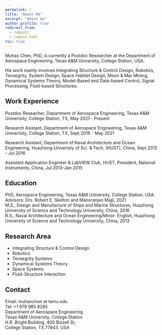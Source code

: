 ```yaml
---
permalink: /
title: "About Me"
excerpt: "About me"
author_profile: true
redirect_from:
  - /about/
  - /about.html
toc: true
---
```


Muhao Chen, PhD, is currently a Postdoc Researcher at the Department of Aerospace Engineering, Texas A&M University, College Station, USA. 

His work mainly involves Integrating Structure & Control Design, Robotics, Tensegrity, System Design, Space Habitat Design, Moon & Mar Mining, Dynamical Systems Theory, Model-Based and Data-based Control, Signal Processing, Fluid-based Structures.

## Work Experience

Postdoc Reseacher, Department of Aerospace Engineering, Texas A&M Univerisity, College Station, TX, May 2021 - Present

Research Asistant, Department of Aerospace Engineering, Texas A&M Univerisity, College Station, TX, Sept.2016 - May 2021

Research Asistant, Department of Naval Architecture and Ocean Engineering, Huazhong Univeristy of Sci. & Tech. (HUST), China, Sept.2012 - Jul.2016

Assistant Application Engineer & LabVIEW Club, HUST, President, National Instruments, China, Jul.2013-Jan.2015                                                     
           

## Education 

PhD, Aerospace Engineering, Texas A&M University, College Station, USA. Advisors: Drs. Robert E. Skelton and Manoranjan Majji, 2021  
M.S., Design and Manufacture of Ships and Marine Structures, Huazhong University of Science and Technology University, China, 2016  
B.S., Naval Architecture and Ocean Engineering/Minor: English, Huazhong University of Science and Technology University, China, 2013 


## Research Area
* Integrating Structure & Control Design
* Robotics
* Tensegrity Systems
* Dynamical Systems Theory
* Space Systems
* Fluid-Structure Interaction


## Contact
Email: muhaochen at tamu.edu  
Tel: +1 979 985 8285  
Department of Aerospace Engineering  
Texas A&M University, College Station  
H.R. Bright Building, 400 Bizzell St,   
College Station, TX 77843, USA
